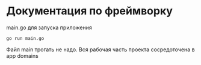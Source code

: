  

# Документация по фреймворку

main.go для запуска приложения

    go run main.go

Файл main трогать не надо. Вся рабочая часть проекта сосредоточена в app domains


 

 

 

 
